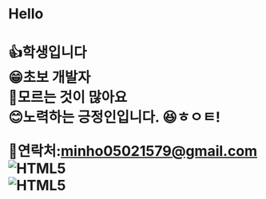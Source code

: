 <h1> Hello <h1>

👍학생입니다<BR>
😁초보 개발자<BR>
🤔모르는 것이 많아요<BR>
😊노력하는 긍정인입니다.
😆ㅎㅇㅌ!
 <BR>

  
🎁연락처:minho05021579@gmail.com <BR>
![HTML5](https://img.shields.io/badge/HTML5-CSS3-blue)<BR>
![HTML5](https://img.shields.io/badge/C-JAVA-red)<BR>
